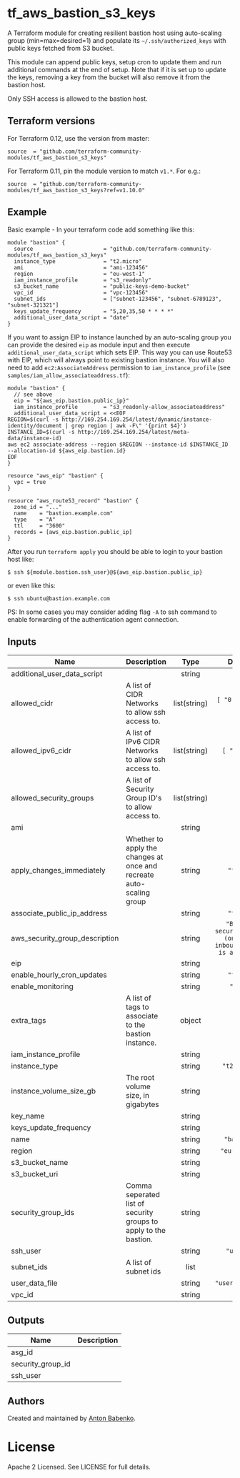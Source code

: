 # tf_aws_bastion_s3_keys

A Terraform module for creating resilient bastion host using auto-scaling group (min=max=desired=1) and populate its `~/.ssh/authorized_keys` with public keys fetched from S3 bucket.

This module can append public keys, setup cron to update them and run additional commands at the end of setup. Note that if it is set up to update the keys, removing a key from the bucket will also remove it from the bastion host.

Only SSH access is allowed to the bastion host.


## Terraform versions

For Terraform 0.12, use the version from master:

    source  = "github.com/terraform-community-modules/tf_aws_bastion_s3_keys"

For Terraform 0.11, pin the module version to match `v1.*`. For e.g.:

    source  = "github.com/terraform-community-modules/tf_aws_bastion_s3_keys?ref=v1.10.0"

## Example

Basic example - In your terraform code add something like this:

```hcl
module "bastion" {
  source                      = "github.com/terraform-community-modules/tf_aws_bastion_s3_keys"
  instance_type               = "t2.micro"
  ami                         = "ami-123456"
  region                      = "eu-west-1"
  iam_instance_profile        = "s3_readonly"
  s3_bucket_name              = "public-keys-demo-bucket"
  vpc_id                      = "vpc-123456"
  subnet_ids                  = ["subnet-123456", "subnet-6789123", "subnet-321321"]
  keys_update_frequency       = "5,20,35,50 * * * *"
  additional_user_data_script = "date"
}
```

If you want to assign EIP to instance launched by an auto-scaling group you can provide the desired `eip` as module input and then execute `additional_user_data_script` which sets EIP. This way you can use Route53 with EIP, which will always point to existing bastion instance. You will also need to add `ec2:AssociateAddress` permission to `iam_instance_profile` (see `samples/iam_allow_associateaddress.tf`):

```hcl
module "bastion" {
  // see above
  eip = "${aws_eip.bastion.public_ip}"
  iam_instance_profile        = "s3_readonly-allow_associateaddress"
  additional_user_data_script = <<EOF
REGION=$(curl -s http://169.254.169.254/latest/dynamic/instance-identity/document | grep region | awk -F\" '{print $4}')
INSTANCE_ID=$(curl -s http://169.254.169.254/latest/meta-data/instance-id)
aws ec2 associate-address --region $REGION --instance-id $INSTANCE_ID --allocation-id ${aws_eip.bastion.id}
EOF
}

resource "aws_eip" "bastion" {
  vpc = true
}

resource "aws_route53_record" "bastion" {
  zone_id = "..."
  name    = "bastion.example.com"
  type    = "A"
  ttl     = "3600"
  records = [aws_eip.bastion.public_ip]
}
```

After you run `terraform apply` you should be able to login to your bastion host like:

```
$ ssh ${module.bastion.ssh_user}@${aws_eip.bastion.public_ip}
```

or even like this:

```
$ ssh ubuntu@bastion.example.com
```

PS: In some cases you may consider adding flag `-A` to ssh command to enable forwarding of the authentication agent connection.

<!-- BEGINNING OF PRE-COMMIT-TERRAFORM DOCS HOOK -->
## Inputs

| Name | Description | Type | Default | Required |
|------|-------------|:----:|:-----:|:-----:|
| additional\_user\_data\_script |  | string | `""` | no |
| allowed\_cidr | A list of CIDR Networks to allow ssh access to. | list(string) | `[ "0.0.0.0/0" ]` | no |
| allowed\_ipv6\_cidr | A list of IPv6 CIDR Networks to allow ssh access to. | list(string) | `[ "::/0" ]` | no |
| allowed\_security\_groups | A list of Security Group ID's to allow access to. | list(string) | `[]` | no |
| ami |  | string | n/a | yes |
| apply\_changes\_immediately | Whether to apply the changes at once and recreate auto-scaling group | string | `"false"` | no |
| associate\_public\_ip\_address |  | string | `"false"` | no |
| aws\_security\_group\_description |  | string | `"Bastion security group (only SSH inbound access is allowed)"` | no |
| eip |  | string | `""` | no |
| enable\_hourly\_cron\_updates |  | string | `"false"` | no |
| enable\_monitoring |  | string | `"true"` | no |
| extra\_tags | A list of tags to associate to the bastion instance. | object | `[]` | no |
| iam\_instance\_profile |  | string | n/a | yes |
| instance\_type |  | string | `"t2.micro"` | no |
| instance\_volume\_size\_gb | The root volume size, in gigabytes | string | `"8"` | no |
| key\_name |  | string | `""` | no |
| keys\_update\_frequency |  | string | `""` | no |
| name |  | string | `"bastion"` | no |
| region |  | string | `"eu-west-1"` | no |
| s3\_bucket\_name |  | string | n/a | yes |
| s3\_bucket\_uri |  | string | `""` | no |
| security\_group\_ids | Comma seperated list of security groups to apply to the bastion. | string | `""` | no |
| ssh\_user |  | string | `"ubuntu"` | no |
| subnet\_ids | A list of subnet ids | list | `[]` | no |
| user\_data\_file |  | string | `"user_data.sh"` | no |
| vpc\_id |  | string | n/a | yes |

## Outputs

| Name | Description |
|------|-------------|
| asg\_id |  |
| security\_group\_id |  |
| ssh\_user |  |

<!-- END OF PRE-COMMIT-TERRAFORM DOCS HOOK -->


## Authors

Created and maintained by [Anton Babenko](https://github.com/antonbabenko).

# License

Apache 2 Licensed. See LICENSE for full details.
